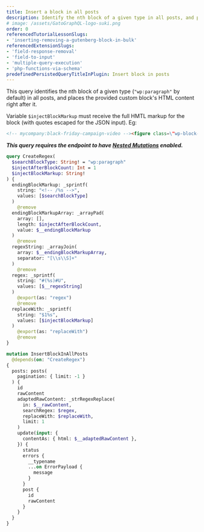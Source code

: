 ```yaml
---
title: Insert a block in all posts
description: Identify the nth block of a given type in all posts, and place a custom block right after it
# image: /assets/GatoGraphQL-logo-suki.png
order: 0
referencedTutorialLessonSlugs:
- 'inserting-removing-a-gutenberg-block-in-bulk'
referencedExtensionSlugs:
- 'field-response-removal'
- 'field-to-input'
- 'multiple-query-execution'
- 'php-functions-via-schema'
predefinedPersistedQueryTitleInPlugin: Insert block in posts
---
```


This query identifies the nth block of a given type (`"wp:paragraph"` by default) in all posts, and places the provided custom block's HTML content right after it.

Variable `$injectBlockMarkup` must receive the full HMTL markup for the block (with quotes escaped for the JSON input). Eg:

```html
<!-- mycompany:black-friday-campaign-video --><figure class=\"wp-block-video\"><video controls src=\"https://mysite.com/videos/BlackFriday2023.mp4\"></video></figure><!-- /mycompany:black-friday-campaign-video -->
```

**_This query requires the endpoint to have [Nested Mutations](https://gatographql.com/guides/schema/using-nested-mutations/) enabled._**

```graphql
query CreateRegex(
  $searchBlockType: String! = "wp:paragraph"
  $injectAfterBlockCount: Int = 1
  $injectBlockMarkup: String!
) {
  endingBlockMarkup: _sprintf(
    string: "<!-- /%s -->",
    values: [$searchBlockType]
  )
    @remove
  endingBlockMarkupArray: _arrayPad(
    array: [],
    length: $injectAfterBlockCount,
    value: $__endingBlockMarkup
  )
    @remove
  regexString: _arrayJoin(
    array: $__endingBlockMarkupArray,
    separator: "[\\s\\S]+"
  )
    @remove
  regex: _sprintf(
    string: "#(%s)#U",
    values: [$__regexString]
  )
    @export(as: "regex")
    @remove
  replaceWith: _sprintf(
    string: "$1%s",
    values: [$injectBlockMarkup]
  )
    @export(as: "replaceWith")
    @remove
}

mutation InsertBlockInAllPosts
  @depends(on: "CreateRegex")
{
  posts: posts(
    pagination: { limit: -1 }
  ) {
    id
    rawContent
    adaptedRawContent: _strRegexReplace(
      in: $__rawContent,
      searchRegex: $regex,
      replaceWith: $replaceWith,
      limit: 1
    )
    update(input: {
      contentAs: { html: $__adaptedRawContent },
    }) {
      status
      errors {
        __typename
        ...on ErrorPayload {
          message
        }
      }
      post {
        id
        rawContent
      }
    }
  }
}
```
